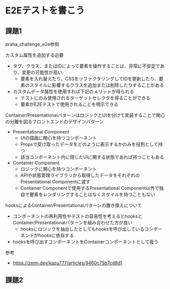 # E2Eテストを書こう

## 課題1
praha_challenge_e2e参照

カスタム属性を追加する必要
* タグ、クラス、またはIDによって要素を操作することは、非常に不安定であり、変更の可能性が高い
    * 要素を入れ替えたり、CSSをリファクタリングしてIDを更新したり、要素のスタイルに影響するクラスを追加または削除したりすることがある
* カスタムデータ属性を使用すれば下記のメリットが得られる
    * テストにのみ使用されるターゲットセレクタを得ることができる
    * 要素がE2Eテストで使用されることを明示できる

Container/PresentationalパターンはロジックとUIを分けて実装することで関心の分離を図るフロントエンドのデザインパターン
* Presentational Component
    * UIの描画に関心を持つコンポーネント
    * Propsで受け取ったデータをどのように表示するかのみを役割として持つ
    * 該当コンポーネント内に閉じたUIに関する状態であれば持つこともある
* Container Component
    * ロジックに関心を持つコンポーネント
    * APIや状態管理ライブラリから取得したデータをそれぞれのPresentational Componentに渡す
    * Container Componentで使用するPresentational Component以外で独自で要素をレンダリングすることはなくスタイルを持つこともない

hooksによるContainer/Presentationalパターンの置き換えについて
* コンポーネントの再利用性やテストの容易性を考えるとhooksとContainer/Presentationalパターンを組み合わせた方が良い
    * hooksにロジックを抽出したとしてもhooksを呼び出しているコンポーネントがhooksに依存する
* hooksを呼び出すコンポーネントをContainerコンポーネントとして扱う

参考
* https://zenn.dev/kazu777/articles/9460c75b7cd8d1


## 課題2
